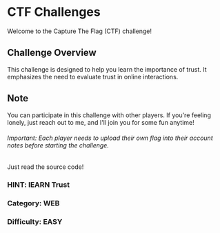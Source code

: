 # CTF Challenges

Welcome to the Capture The Flag (CTF) challenge!

## Challenge Overview
This challenge is designed to help you learn the importance of trust. It emphasizes the need to evaluate trust in online interactions.

## Note
You can participate in this challenge with other players. If you're feeling lonely, just reach out to me, and I'll join you for some fun anytime!

###### Important: Each player needs to upload their own flag into their account notes before starting the challenge.

Just read the source code!

### HINT: lEARN Trust
### Category: WEB
### Difficulty: EASY
